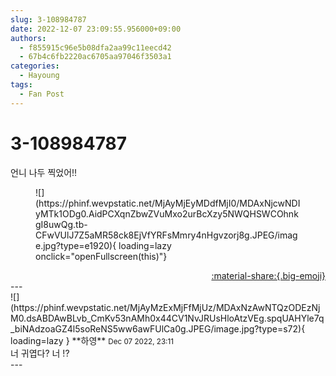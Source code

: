 ```yaml
---
slug: 3-108984787
date: 2022-12-07 23:09:55.956000+09:00
authors:
  - f855915c96e5b08dfa2aa99c11eecd42
  - 67b4c6fb2220ac6705aa97046f3503a1
categories:
  - Hayoung
tags:
  - Fan Post
---
```


# 3-108984787

<div class="post-container" markdown="1">
<div class="content-container md-sidebar__scrollwrap" markdown="1">

언니 나두 찍었어!!
<figure markdown="1">
![](https://phinf.wevpstatic.net/MjAyMjEyMDdfMjI0/MDAxNjcwNDIyMTk1ODg0.AidPCXqnZbwZVuMxo2urBcXzy5NWQHSWCOhnkgI8uwQg.tb-CFwVUlJ7Z5aMR58ck8EjVfYRFsMmry4nHgvzorj8g.JPEG/image.jpg?type=e1920){ loading=lazy onclick="openFullscreen(this)"}
</figure>


</div>
</div>

<div style="text-align: right;" markdown="1">
<a href="https://weverse.io/fromis9/fanpost/3-108984787" style="text-align: right;">:material-share:{.big-emoji}</a>
</div>
---

<div class="comments-container md-sidebar__scrollwrap" markdown="1">
<div class="comment" markdown="1">
<div class='id-container' markdown="1">
![](https://phinf.wevpstatic.net/MjAyMzExMjFfMjUz/MDAxNzAwNTQzODEzNjM0.dsABDAwBLvb_CmKv53nAMh0x44CV1NvJRUsHloAtzVEg.spqUAHYle7q_biNAdzoaGZ4l5soReNS5ww6awFUlCa0g.JPEG/image.jpg?type=s72){ loading=lazy }
**<span class="artist">하영</span>** <small>Dec 07 2022, 23:11</small><br>
</div>
<div class='comment-body' markdown="1">
너 귀엽다? 너 !?
</div>
</div>
</div>
---
